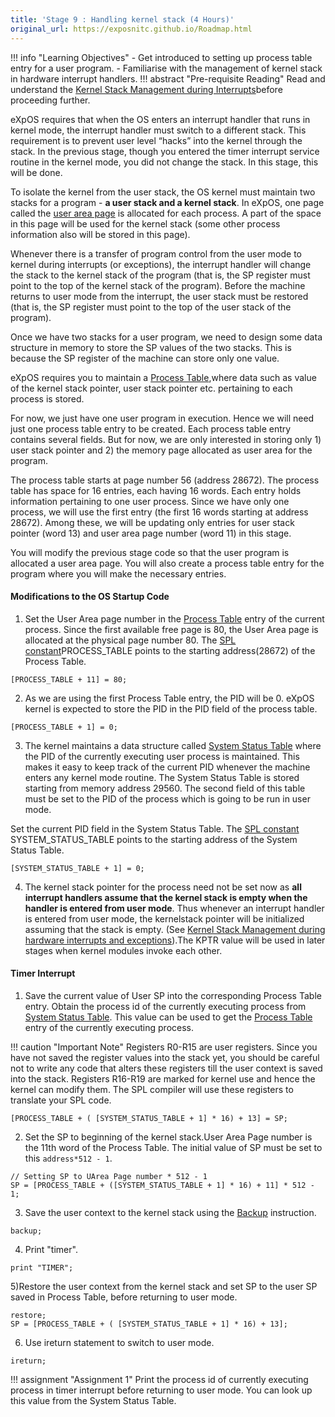 ```yaml
---
title: 'Stage 9 : Handling kernel stack (4 Hours)'
original_url: https://exposnitc.github.io/Roadmap.html
---
```


!!! info "Learning Objectives"
    - Get introduced to setting up process table entry for a user program.
    - Familiarise with the management of kernel stack in hardware interrupt handlers.
!!! abstract "Pre-requisite Reading"
     Read and understand the [Kernel Stack Management during Interrupts](../os-design/stack-interrupt.md)before proceeding further.


eXpOS requires that when the OS enters an interrupt handler that runs in kernel mode,
the interrupt handler must switch to a different stack. This requirement is to prevent user
level “hacks” into the kernel through the stack. In the previous stage, though you entered the timer
interrupt service routine in the kernel mode, you did not change the stack. In this stage,
this will be done.

To isolate the kernel from the user stack, the OS kernel must maintain two stacks for
a program - **a user stack and a kernel stack**. 
In eXpOS, one page called the [user area page](../os-design/process-table.md#user-area)
is allocated for each process. A part of the space in this page will be used for the kernel stack
(some other process information also will be stored in this page).


Whenever there is a transfer of program control from the user mode to kernel during interrupts
(or exceptions), the interrupt handler will change the stack to the kernel stack of the program
(that is, the SP register must point to the top of the kernel stack of the program). Before the
machine returns to user mode
from the interrupt, the user stack must be restored (that is, the SP register must point to the
top of the user
stack of the program).

Once we have two stacks for a user program, we need to design some data structure in memory to
store the SP values of the two stacks. This is because the SP register of the machine can store only
one value.

eXpOS requires you to maintain a [Process Table](../os-design/process-table.md),where data such as value of the kernel stack pointer, user stack pointer etc. pertaining to
each process is stored.


For now, we just have one user program in execution. Hence we will need just one process table
entry to be created. Each process table entry contains several fields. But for now, we are only interested
in storing only 1) user stack pointer and 2) the memory page allocated as user area for the program.


The process table starts at page number 56 (address 28672). The process table has space for 16
entries, each having 16 words. Each entry holds information pertaining to one user process. Since we have
only one process, we will use the first entry (the first 16 words starting at address 28672). Among these, we
will be updating only entries for user stack pointer (word 13) and user area page number (word 11)
in this stage.

You will modify the previous stage code so that the user program is allocated a user area page.
You will also create a process table entry for the program where you will make the necessary entries.

#### Modifications to the OS Startup Code

1) Set the User Area page number in the [Process Table](../os-design/process-table.md) entry of the current process. Since the first available free page is 80,
the User Area page is allocated at the physical page number 80.
The [SPL constant](../support-tools/constants.md)PROCESS_TABLE points to 
the starting address(28672) of the Process Table.
```
[PROCESS_TABLE + 11] = 80;
```

2) As we are using the first Process Table entry, the PID will be 0. eXpOS kernel is expected to
store the PID in the PID field of the process table.
```
[PROCESS_TABLE + 1] = 0;
```

3) The kernel maintains a data structure called [System Status Table](../os-design/mem-ds.md#system-status-table) where the PID of the currently executing user process is maintained.
This makes it easy to keep track of the current PID whenever the machine enters any kernel
mode routine. The System Status Table is stored starting from memory address 29560. The second field of
this table must be set to the PID of the process which is going to be run in user mode.

Set the current PID field in the System Status Table. The [SPL constant](../support-tools/constants.md) SYSTEM_STATUS_TABLE points to the starting address of the System Status Table.

```
[SYSTEM_STATUS_TABLE + 1] = 0;
```

4) The kernel stack pointer for the process need not be set now as **all interrupt handlers assume that the kernel stack is empty when the handler is entered from user mode**. Thus whenever an interrupt handler is entered from user mode, the kernelstack pointer will be initialized assuming that the stack is empty. (See [Kernel Stack Management during hardware interrupts and exceptions](../os-design/stack-interrupt.md)).The KPTR value will be used in later stages when kernel modules invoke each other.

####   Timer Interrupt

1) Save the current value of User SP into the corresponding Process Table entry.
Obtain the process id of the currently executing process from [System Status Table](../os-design/mem-ds.md#system-status-table).
This value can be used to get the [Process Table](../os-design/process-table.md)
entry of the currently executing process.<br/>
    
!!! caution "Important Note"
    Registers R0-R15 are user registers.
    Since you have not saved the register values
    into the stack yet, you should be careful not to write any code that alters these registers
    till the user context is saved into the stack. Registers R16-R19 are marked for kernel use and
    hence the kernel can modify them. The SPL compiler will use these registers to translate your SPL
    code.

```
[PROCESS_TABLE + ( [SYSTEM_STATUS_TABLE + 1] * 16) + 13] = SP;
```

2) Set the SP to beginning of the kernel stack.User Area Page number is the 11th word of the Process Table.
The initial value of SP must be set to this `address*512 - 1`.
```
// Setting SP to UArea Page number * 512 - 1
SP = [PROCESS_TABLE + ([SYSTEM_STATUS_TABLE + 1] * 16) + 11] * 512 - 1;
```

3) Save the user context to the kernel stack using the [Backup](../arch-spec/instruction-set.md#backup) instruction.

```
backup;
```

4) Print "timer".

```
print "TIMER";
```

5)Restore the user context from the kernel stack and set SP to the user SP saved in Process
Table, before returning to user mode.

```
restore;
SP = [PROCESS_TABLE + ( [SYSTEM_STATUS_TABLE + 1] * 16) + 13];
```
  
6) Use ireturn statement to switch to user mode.

```
ireturn;
```

!!! assignment "Assignment 1"
    Print the process id of currently executing
    process in timer interrupt before returning to user mode.
    You can look up this value from the System Status Table.

